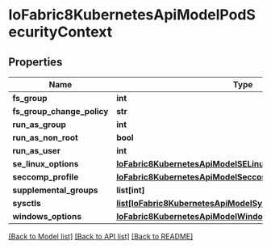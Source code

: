 # IoFabric8KubernetesApiModelPodSecurityContext

## Properties
Name | Type | Description | Notes
------------ | ------------- | ------------- | -------------
**fs_group** | **int** |  | [optional] 
**fs_group_change_policy** | **str** |  | [optional] 
**run_as_group** | **int** |  | [optional] 
**run_as_non_root** | **bool** |  | [optional] 
**run_as_user** | **int** |  | [optional] 
**se_linux_options** | [**IoFabric8KubernetesApiModelSELinuxOptions**](IoFabric8KubernetesApiModelSELinuxOptions.md) |  | [optional] 
**seccomp_profile** | [**IoFabric8KubernetesApiModelSeccompProfile**](IoFabric8KubernetesApiModelSeccompProfile.md) |  | [optional] 
**supplemental_groups** | **list[int]** |  | [optional] 
**sysctls** | [**list[IoFabric8KubernetesApiModelSysctl]**](IoFabric8KubernetesApiModelSysctl.md) |  | [optional] 
**windows_options** | [**IoFabric8KubernetesApiModelWindowsSecurityContextOptions**](IoFabric8KubernetesApiModelWindowsSecurityContextOptions.md) |  | [optional] 

[[Back to Model list]](../README.md#documentation-for-models) [[Back to API list]](../README.md#documentation-for-api-endpoints) [[Back to README]](../README.md)

